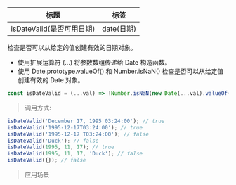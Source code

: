 |  标题   | 标签  |
|  ----  | ----  |
| isDateValid(是否可用日期) | date(日期) |

检查是否可以从给定的值创建有效的日期对象。

* 使用扩展运算符 (...) 将参数数组传递给 Date 构造函数。
* 使用 Date.prototype.valueOf() 和 Number.isNaN() 检查是否可以从给定值创建有效的 Date 对象。

```js
const isDateValid = (...val) => !Number.isNaN(new Date(...val).valueOf())
```

> 调用方式:

```js
isDateValid('December 17, 1995 03:24:00'); // true
isDateValid('1995-12-17T03:24:00'); // true
isDateValid('1995-12-17 T03:24:00'); // false
isDateValid('Duck'); // false
isDateValid(1995, 11, 17); // true
isDateValid(1995, 11, 17, 'Duck'); // false
isDateValid({}); // false
```

> 应用场景
